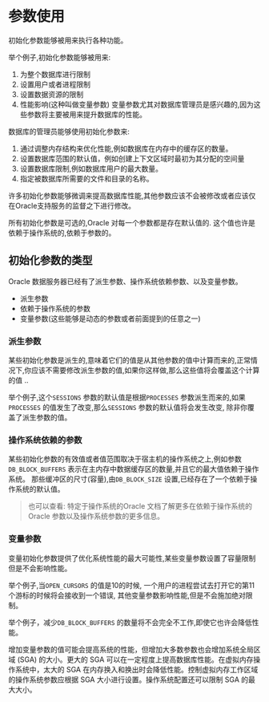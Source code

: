 # 参数使用
初始化参数能够被用来执行各种功能。

举个例子,初始化参数能够被用来:

1. 为整个数据库进行限制
2. 设置用户或者进程限制
3. 设置数据资源的限制
4. 性能影响(这种叫做变量参数)
    变量参数尤其对数据库管理员是感兴趣的,因为这些参数将主要被用来提升数据库的性能。

数据库的管理员能够使用初始化参数来:

1. 通过调整内存结构来优化性能,例如数据库在内存中的缓存区的数量。
2. 设置数据库范围的默认值，例如创建上下文区域时最初为其分配的空间量
3. 设置数据库限制,例如数据库用户的最大数量。
4. 指定被数据库所需要的文件和目录的名称。

许多初始化参数能够微调来提高数据库性能,其他参数应该不会被修改或者应该仅在Oracle支持服务的监督之下进行修改。

所有初始化参数是可选的,Oracle 对每一个参数都是存在默认值的. 这个值也许是依赖于操作系统的,依赖于参数的。

## 初始化参数的类型

Oracle 数据服务器已经有了派生参数、操作系统依赖参数、以及变量参数。

- 派生参数
- 依赖于操作系统的参数
- 变量参数(这些能够是动态的参数或者前面提到的任意之一)
### 派生参数

某些初始化参数是派生的,意味着它们的值是从其他参数的值中计算而来的,正常情况下,你应该不需要修改派生参数的值,如果你这样做,那么这些值将会覆盖这个计算的值 ..

举个例子,这个`SESSIONS` 参数的默认值是根据`PROCESSES` 参数派生而来的,如果`PROCESSES` 的值发生了改变,那么`SESSIONS` 参数的默认值将会发生改变,
除非你覆盖了派生参数的值。
### 操作系统依赖的参数

某些初始化参数的有效值或者值范围取决于宿主机的操作系统之上,例如参数`DB_BLOCK_BUFFERS` 表示在主内存中数据缓存区的数量,并且它的最大值依赖于操作系统。
那些缓冲区的尺寸(容量),由`DB_BLOCK_SIZE` 设置,已经存在了一个依赖于操作系统的默认值。

> 也可以查看:
> 特定于操作系统的Oracle 文档了解更多在依赖于操作系统的Oracle 参数以及操作系统参数的更多信息。

### 变量参数

变量初始化参数提供了优化系统性能的最大可能性,某些变量参数设置了容量限制但是不会影响性能。

举个例子,当`OPEN_CURSORS` 的值是10的时候, 一个用户的进程尝试去打开它的第11个游标的时候将会接收到一个错误,
其他变量参数影响性能,但是不会施加绝对限制。

举个例子，减少`DB_BLOCK_BUFFERS` 的数量将不会完全不工作,即使它也许会降低性能。

增加变量参数的值可能会提高系统的性能，但增加大多数参数也会增加系统全局区域 (SGA) 的大小。更大的 SGA 可以在一定程度上提高数据库性能。在虚拟内存操作系统中，太大的 SGA 在内存换入和换出时会降低性能。控制虚拟内存工作区域的操作系统参数应根据 SGA 大小进行设置。操作系统配置还可以限制 SGA 的最大大小。

